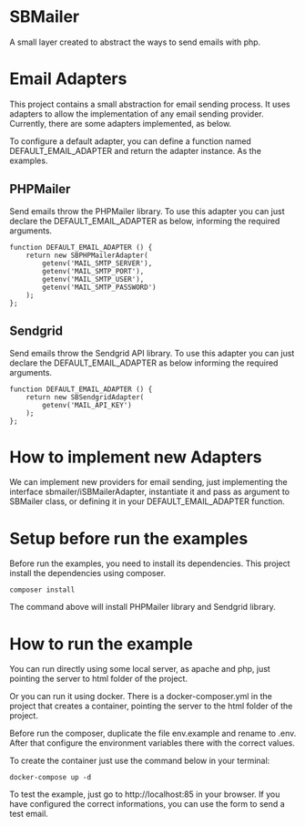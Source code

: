 # SBMailer
A small layer created to abstract the ways to send emails with php.

# Email Adapters

This project contains a small abstraction for email sending process. It uses adapters to allow the implementation of any email sending provider. Currently, there are some adapters implemented, as below.

To configure a default adapter, you can define a function named DEFAULT_EMAIL_ADAPTER and return the adapter instance. As the examples.

## PHPMailer

Send emails throw the PHPMailer library. To use this adapter you can just declare the DEFAULT_EMAIL_ADAPTER as below, informing the required arguments.

```
function DEFAULT_EMAIL_ADAPTER () {
    return new SBPHPMailerAdapter(
        getenv('MAIL_SMTP_SERVER'),
        getenv('MAIL_SMTP_PORT'),
        getenv('MAIL_SMTP_USER'),
        getenv('MAIL_SMTP_PASSWORD')
    );
};
```

## Sendgrid

Send emails throw the Sendgrid API library. To use this adapter you can just declare the DEFAULT_EMAIL_ADAPTER as below informing the required arguments.

```
function DEFAULT_EMAIL_ADAPTER () {
    return new SBSendgridAdapter(
        getenv('MAIL_API_KEY')
    );
};
```

# How to implement new Adapters

We can implement new providers for email sending, just implementing the interface sbmailer/iSBMailerAdapter, instantiate it and pass as argument to SBMailer class, or defining it in your DEFAULT_EMAIL_ADAPTER function. 

# Setup before run the examples

Before run the examples, you need to install its dependencies. 
This project install the dependencies using composer. 

```
composer install
```

The command above will install PHPMailer library and Sendgrid library.

# How to run the example

You can run directly using some local server, as apache and php, just pointing the server to html folder of the project.

Or you can run it using docker.
There is a docker-composer.yml in the project that creates a container, pointing the server to the html folder of the project.

Before run the composer, duplicate the file env.example and rename to .env. After that configure the environment variables there with the correct values.

To create the container just use the command below in your terminal:

```
docker-compose up -d
```

To test the example, just go to http://localhost:85 in your browser. If you have configured the correct informations, you can use the form to send a test email.
